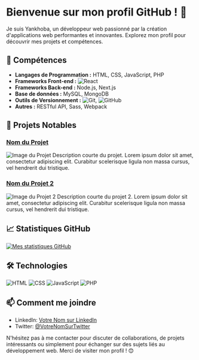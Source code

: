 

# Bienvenue sur mon profil GitHub ! 👋

Je suis Yankhoba, un développeur web passionné par la création d'applications web performantes et innovantes. Explorez mon profil pour découvrir mes projets et compétences.

## 🚀 Compétences

- **Langages de Programmation :** HTML, CSS, JavaScript, PHP
- **Frameworks Front-end :** ![React](https://img.shields.io/badge/-React-61DAFB?logo=react&logoColor=white)
- **Frameworks Back-end :** Node.js, Next.js
- **Base de données :** MySQL, MongoDB
- **Outils de Versionnement :** ![Git](https://img.shields.io/badge/-Git-F05032?logo=git&logoColor=white), ![GitHub](https://img.shields.io/badge/-GitHub-181717?logo=github&logoColor=white)
- **Autres :** RESTful API, Sass, Webpack

## 💼 Projets Notables

### [Nom du Projet](lien_vers_projet)
![Image du Projet](lien_image_projet)
Description courte du projet. Lorem ipsum dolor sit amet, consectetur adipiscing elit. Curabitur scelerisque ligula non massa cursus, vel hendrerit dui tristique.

### [Nom du Projet 2](lien_vers_projet2)
![Image du Projet 2](lien_image_projet2)
Description courte du projet 2. Lorem ipsum dolor sit amet, consectetur adipiscing elit. Curabitur scelerisque ligula non massa cursus, vel hendrerit dui tristique.

## 📈 Statistiques GitHub

[![Mes statistiques GitHub](https://github-readme-stats.vercel.app/api?username=votre_nom_utilisateur&count_private=true&show_icons=true&theme=radical)](https://github.com/anuraghazra/github-readme-stats)

## 🛠️ Technologies

![HTML](https://img.shields.io/badge/-HTML-E34F26?logo=html5&logoColor=white)
![CSS](https://img.shields.io/badge/-CSS-1572B6?logo=css3&logoColor=white)
![JavaScript](https://img.shields.io/badge/-JavaScript-F7DF1E?logo=javascript&logoColor=black)
![PHP](https://img.shields.io/badge/-PHP-777BB4?logo=php&logoColor=white)

## 📫 Comment me joindre

- LinkedIn: [Votre Nom sur LinkedIn](lien_vers_votre_profil_linkedin)
- Twitter: [@VotreNomSurTwitter](lien_vers_votre_profil_twitter)

N'hésitez pas à me contacter pour discuter de collaborations, de projets intéressants ou simplement pour échanger sur des sujets liés au développement web. Merci de visiter mon profil ! 😊


